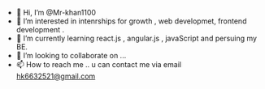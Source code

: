 - 👋 Hi, I’m @Mr-khan1100
- 👀 I’m interested in intenrships for growth , web developmet, frontend development .
- 🌱 I’m currently learning react.js , angular.js , javaScript and persuing my BE.
- 💞️ I’m looking to collaborate on ...
- 📫 How to reach me .. u can contact me via email hk6632521@gmail.com

<!---
Mr-khan1100/Mr-khan1100 is a ✨ special ✨ repository because its `README.md` (this file) appears on your GitHub profile.
You can click the Preview link to take a look at your changes.
--->

